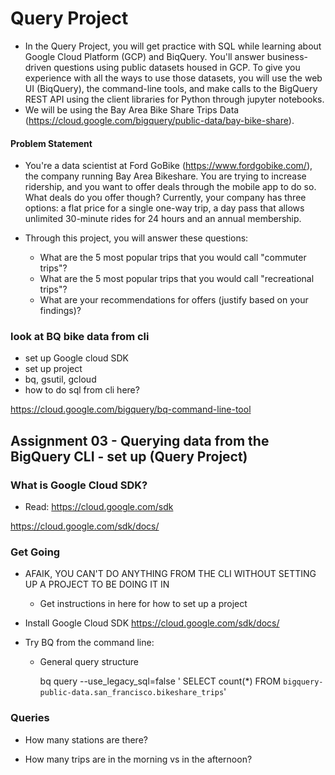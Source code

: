 # Query Project
- In the Query Project, you will get practice with SQL while learning about Google Cloud Platform (GCP) and BiqQuery. You'll answer business-driven questions using public datasets housed in GCP. To give you experience with all the ways to use those datasets, you will use the web UI (BiqQuery), the command-line tools, and make calls to the BigQuery REST API using the client libraries for Python through jupyter notebooks.
- We will be using the Bay Area Bike Share Trips Data (https://cloud.google.com/bigquery/public-data/bay-bike-share). 

#### Problem Statement
- You're a data scientist at Ford GoBike (https://www.fordgobike.com/), the company running Bay Area Bikeshare. You are trying to increase ridership, and you want to offer deals through the mobile app to do so. What deals do you offer though? Currently, your company has three options: a flat price for a single one-way trip, a day pass that allows unlimited 30-minute rides for 24 hours and an annual membership. 

- Through this project, you will answer these questions: 
  * What are the 5 most popular trips that you would call "commuter trips"?
  * What are the 5 most popular trips that you would call "recreational trips"?
  * What are your recommendations for offers (justify based on your findings)?



### look at BQ bike data from cli
  - set up Google cloud SDK
  - set up project
  - bq, gsutil, gcloud
  - how to do sql from cli here?

  https://cloud.google.com/bigquery/bq-command-line-tool

## Assignment 03 - Querying data from the BigQuery CLI - set up (Query Project)

### What is Google Cloud SDK?
- Read: https://cloud.google.com/sdk

https://cloud.google.com/sdk/docs/

### Get Going
- AFAIK, YOU CAN'T DO ANYTHING FROM THE CLI WITHOUT SETTING UP A PROJECT TO BE DOING IT IN
  * Get instructions in here for how to set up a project

- Install Google Cloud SDK https://cloud.google.com/sdk/docs/
- Try BQ from the command line:
  * General query structure

    bq query --use_legacy_sql=false '
        SELECT count(*)
        FROM
           `bigquery-public-data.san_francisco.bikeshare_trips`'


### Queries

- How many stations are there?

- How many trips are in the morning vs in the afternoon?

